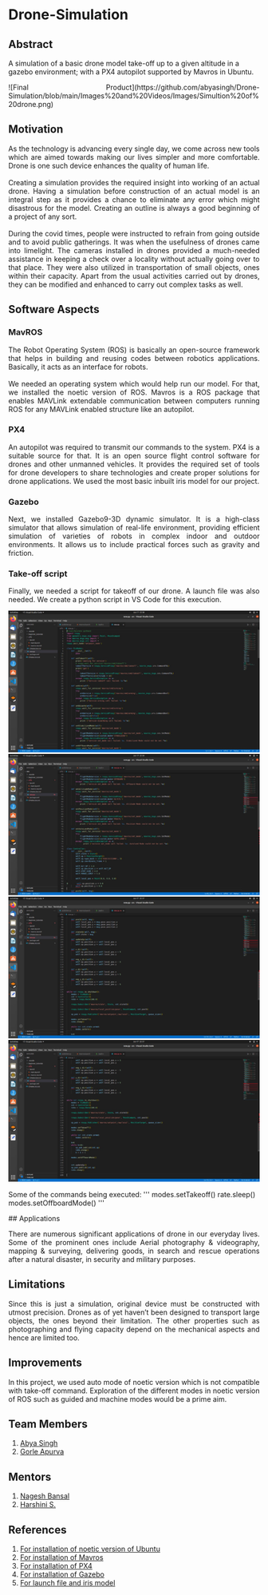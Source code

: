 # Drone-Simulation
## Abstract

A simulation of a basic drone model take-off up to a given altitude in a gazebo environment; with a PX4 autopilot supported by Mavros in Ubuntu.

<p align="justify">![Final Product](https://github.com/abyasingh/Drone-Simulation/blob/main/Images%20and%20Videos/Images/Simultion%20of%20drone.png)</p>

## Motivation

<p align="justify">As the technology is advancing every single day, we come across new tools which are aimed towards making our lives simpler and more comfortable. Drone is one such device enhances the quality of human life.<br><br>Creating a simulation provides the required insight into working of an actual drone. Having a simulation before construction of an actual model is an integral step as it provides a chance to eliminate any error which might disastrous for the model. Creating an outline is always a good beginning of a project of any sort.<br><br>During the covid times, people were instructed to refrain from going outside and to avoid public gatherings. It was when the usefulness of drones came into limelight. The cameras installed in drones provided a much-needed assistance in keeping a check over a locality without actually going over to that place. They were also utilized in transportation of small objects, ones within their capacity. Apart from the usual activities carried out by drones, they can be modified and enhanced to carry out complex tasks as well.</p>

## Software Aspects

### MavROS

<p align="justify">The Robot Operating System (ROS) is basically an open-source framework that helps in building and reusing codes between robotics applications. Basically, it acts as an interface for robots.<br><br>We needed an operating system which would help run our model. For that, we installed the noetic version of ROS. Mavros is a ROS package that enables MAVLink extendable communication between computers running ROS for any MAVLink enabled structure like an autopilot.</p>

### PX4

<p align="justify">An autopilot was required to transmit our commands to the system. PX4 is a suitable source for that. It is an open source flight control software for drones and other unmanned vehicles. It provides the required set of tools for drone developers to share technologies and create proper solutions for drone applications. We used the most basic inbuilt iris model for our project.</p>

### Gazebo

<p align="justify">Next, we installed Gazebo9-3D dynamic simulator. It is a high-class simulator that allows simulation of real-life environment, providing efficient simulation of varieties of robots in complex indoor and outdoor environments. It allows us to include practical forces such as gravity and friction.</p>

### Take-off script

<p align="justify">Finally, we needed a script for takeoff of our drone. A launch file was also needed. We create a python script in VS Code for this execution.

![Takeoff_P1](https://github.com/abyasingh/Drone-Simulation/blob/main/Images%20and%20Videos/Images/Take-off%20Scrpit%20P1.png)
![Takeoff_P2](https://github.com/abyasingh/Drone-Simulation/blob/main/Images%20and%20Videos/Images/Take-off%20Scrpit%20P2.png)
![Takeoff_P3](https://github.com/abyasingh/Drone-Simulation/blob/main/Images%20and%20Videos/Images/Take-off%20Scrpit%20P3.png)
![Takeoff_P4](https://github.com/abyasingh/Drone-Simulation/blob/main/Images%20and%20Videos/Images/Take-off%20Scrpit%20P4.png)

Some of the commands being executed:
'''
modes.setTakeoff()
rate.sleep()
modes.setOffboardMode()
'''

</p>
## Applications

<p align="justify">There are numerous significant applications of drone in our everyday lives. Some of the prominent ones include Aerial photography & videography, mapping & surveying, delivering goods, in search and rescue operations after a natural disaster, in security and military purposes.</p>

## Limitations

<p align="justify">Since this is just a simulation, original device must be constructed with utmost precision. Drones as of yet haven’t been designed to transport large objects, the ones beyond their limitation. The other properties such as photographing and flying capacity depend on the mechanical aspects and hence are limited too.</p>

## Improvements

<p align="justify">In this project, we used auto mode of noetic version which is not compatible with take-off command. Exploration of the different modes in noetic version of ROS such as guided and machine modes would be a prime aim. </p>

## Team Members

1. [Abya Singh](https://github.com/abyasingh)
2. [Gorle Apurva](https://github.com/apurvaa_2507)

## Mentors

1. [Nagesh Bansal](https://github.com/Nageshbansal)
2. [Harshini S.](https://github.com/Harshini-festus)

## References

1. [For installation of noetic version of Ubuntu](http://wiki.ros.org/noetic/Installation/Ubuntu)
2. [For installation of Mavros](https://github.com/immersive-command-system/drone-mavros)
3. [For installation of PX4](https://github.com/PX4/PX4-SITL_gazebo>)
4. [For installation of Gazebo](https://dev.px4.io/v1.10_noredirect/en/simulation/gazebo.html)
5. [For launch file and iris model](https://docs.google.com/document/d/1re3MQy0Hwsjt1Ko96EiTB5wvbq_4QYZSZKgVmZGWsmg/edit)